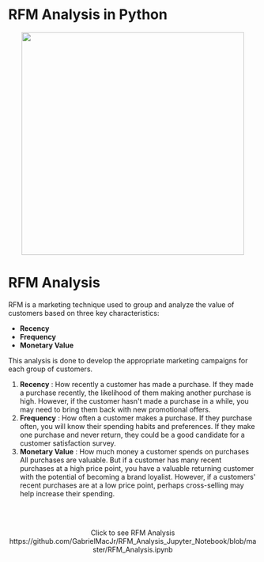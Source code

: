 # RFM Analysis in Python

<p align = "center">
<img width = 450px height = 450px src = "https://user-images.githubusercontent.com/110753469/206967900-c0404761-569c-439b-86ed-8ab2e7097e94.png">
</p>


# RFM Analysis 
RFM is a marketing technique used to group and analyze the value of customers based on three key characteristics: 
<ul>
  <li><b>Recency</b></li>
  <li><b>Frequency</b></li>
  <li><b>Monetary Value</b></li>
</ul>
This analysis is done to develop the appropriate marketing campaigns for each group of customers.

<ol>
  <li>
    <b>Recency</b> : How recently a customer has made a purchase.
If they made a purchase recently, the likelihood of them making another purchase is high.
However, if the customer hasn't made a purchase in a while, you may need to bring them back with new promotional offers.
  </li>
  
  <li>
    <b>Frequency</b> : How often a customer makes a purchase.
If they purchase often, you will know their spending habits and preferences.
If they make one purchase and never return, they could be a good candidate for a customer satisfaction survey.
  </li>
  <li>
    <b>Monetary Value</b> : How much money a customer spends on purchases
All purchases are valuable. But if a customer has many recent purchases at a high price point,
you have a valuable returning customer with the potential of becoming a brand loyalist.
However, if a customers' recent purchases are at a low price point, perhaps cross-selling may help increase their spending.
  </li>
</ol>
<br></br>
<p align = "center"> Click to see RFM Analysis<br>
https://github.com/GabrielMacJr/RFM_Analysis_Jupyter_Notebook/blob/master/RFM_Analysis.ipynb</br></p>
